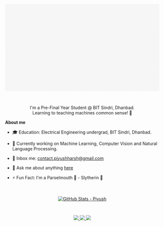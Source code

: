 <p align="center"><img align="center" alt="GIF" src="assets/Cover Video.gif" width="600px"/></p>

<br/>

<p align="center">I'm a Pre-Final Year Student @ BIT Sindri, Dhanbad. 
<br>Learning to teaching machines common sense! 🤖</p>

**About me**

- 🎓 Education: Electrical Engineering undergrad, BIT Sindri, Dhanbad.

- 🔖 Currently working on Machine Learning, Computer Vision and Natural Language Processing.

- 📨 Inbox me: contact.piyushharsh@gmail.com

- 💬 Ask me about anything [here](https://github.com/piyush-harsh-15/piyush-harsh-15/issues)

- ⚡ Fun Fact: I'm a Parselmouth 🐍 - Slytherin 💚

<br>

<p align="center"><a href="https://github.com/piyush-harsh-15/"> 
  <img align="center" src="https://github-readme-stats.vercel.app/api?username=piyush-harsh-15&show_icons=true&theme=tokyonight&line_height=27" alt="GitHub Stats - Piyush"/>
</a></p>

<br>

<p align="center">
  <a href="https://twitter.com/Me_Piyush0_0">
    <img src="https://img.shields.io/badge/Twitter-1DA1F2?style=for-the-badge&logo=twitter&logoColor=white" />
  </a>
   <a href="https://www.linkedin.com/in/piyush-harsh/">
    <img src="https://img.shields.io/badge/LinkedIn-0077B5?style=for-the-badge&logo=linkedin&logoColor=white" />
  </a>
  <a href="https://medium.com/@piyushharsh15">
    <img src="https://img.shields.io/badge/Medium-12100E?style=for-the-badge&logo=medium&logoColor=white"/>
  </a>
</p>
